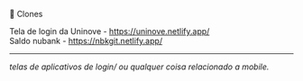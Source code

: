 
:rocket: Clones



<div>
  
Tela de login da Uninove - https://uninove.netlify.app/ <br>
Saldo nubank - https://nbkgit.netlify.app/

</div>

<hr>

*telas de aplicativos de login/ ou qualquer coisa relacionado a mobile.*

